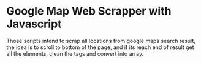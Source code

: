 # Google Map Web Scrapper with Javascript

Those scripts intend to scrap all locations from google maps search result, the idea is to scroll to bottom of the page, and if its reach end of result get all the elements, clean the tags and convert into array.
